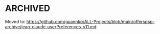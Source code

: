 # ARCHIVED
Moved to: https://github.com/guannko/ALL-Projects/blob/main/offerspsp-archive/jean-claude-userPreferences-v11.md
